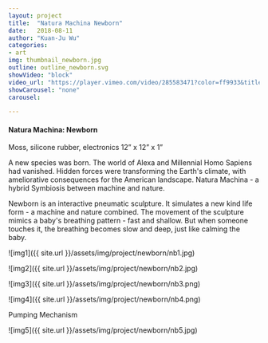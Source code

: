 ```yaml
---
layout: project
title:  "Natura Machina Newborn"
date:   2018-08-11
author: "Kuan-Ju Wu"
categories:
- art
img: thumbnail_newborn.jpg
outline: outline_newborn.svg
showVideo: "block"
video_url: "https://player.vimeo.com/video/285583471?color=ff9933&title=0&byline=0&portrait=0"
showCarousel: "none"
carousel:

---
```

#### Natura Machina: Newborn ####

Moss, silicone rubber, electronics 12” x 12” x 1”

A new species was born. The world of Alexa and Millennial Homo Sapiens had vanished. Hidden forces were transforming the Earth's climate, with ameliorative consequences for the American landscape. Natura Machina - a hybrid Symbiosis between machine and nature.

Newborn is an interactive pneumatic sculpture. It simulates a new kind life form - a machine and nature combined.
The movement of the sculpture mimics a baby's breathing pattern - fast and shallow. But when someone touches it, the breathing becomes slow and deep, just like calming the baby.


![img1]({{ site.url }}/assets/img/project/newborn/nb1.jpg)

![img2]({{ site.url }}/assets/img/project/newborn/nb2.jpg)

![img3]({{ site.url }}/assets/img/project/newborn/nb3.png)

![img4]({{ site.url }}/assets/img/project/newborn/nb4.png)

Pumping Mechanism

![img5]({{ site.url }}/assets/img/project/newborn/nb5.jpg)

